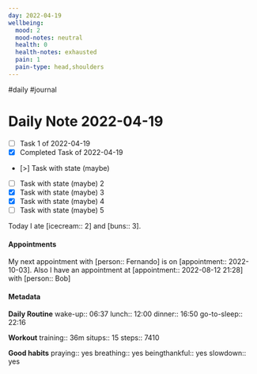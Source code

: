 ```yaml
---
day: 2022-04-19
wellbeing:
  mood: 2
  mood-notes: neutral
  health: 0
  health-notes: exhausted
  pain: 1
  pain-type: head,shoulders
---
```

#daily #journal

# Daily Note 2022-04-19

- [ ] Task 1 of 2022-04-19
- [x] Completed Task of 2022-04-19
- [>] Task with state (maybe)
- [ ] Task with state (maybe) 2
- [x] Task with state (maybe) 3
- [x] Task with state (maybe) 4
- [ ] Task with state (maybe) 5

Today I ate [icecream:: 2] and [buns:: 3].

#### Appointments
My next appointment with [person:: Fernando] is on [appointment:: 2022-10-03].
Also I have an appointment at [appointment:: 2022-08-12 21:28] with [person:: Bob]

#### Metadata

**Daily Routine**
wake-up:: 06:37
lunch:: 12:00
dinner:: 16:50
go-to-sleep:: 22:16

**Workout**
training:: 36m
situps:: 15
steps:: 7410

**Good habits**
praying:: yes
breathing:: yes
beingthankful:: yes
slowdown:: yes
